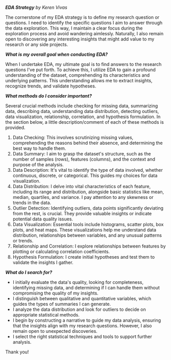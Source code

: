 
_**EDA Strategy**_ _by Keren Vivas_

The cornerstone of my EDA strategy is to define my research question or questions. I need to identify the specific questions I aim to answer through the data exploration. This way, I maintain a clear focus during the exploration process and avoid wandering aimlessly. Naturally, I also remain open to discovering any interesting insights that might add value to my research or any side projects.

_**What is my overall goal when conducting EDA?**_

When I undertake EDA, my ultimate goal is to find answers to the research questions I've put forth. To achieve this, I utilize EDA to gain a profound understanding of the dataset, comprehending its characteristics and underlying patterns. This understanding allows me to extract insights, recognize trends, and validate hypotheses.

_**What methods do I consider important?**_

Several crucial methods include checking for missing data, summarizing data, describing data, understanding data distribution, detecting outliers, data visualization, relationship, correlation, and hypothesis formulation. In the section below, a little description/comment of each of these methods is provided.

1. Data Checking: This involves scrutinizing missing values, comprehending the reasons behind their absence, and determining the best way to handle them.
2. Data Summary: I aim to grasp the dataset's structure, such as the number of samples (rows), features (columns), and the context and purpose of the analysis.
3. Data Description: It's vital to identify the type of data involved, whether continuous, discrete, or categorical. This guides my choices for data visualization.
4. Data Distribution: I delve into vital characteristics of each feature, including its range and distribution, alongside basic statistics like mean, median, quartiles, and variance. I pay attention to any skewness or trends in the data.
5. Outlier Detection: Identifying outliers, data points significantly deviating from the rest, is crucial. They provide valuable insights or indicate potential data quality issues.
6. Data Visualization: Essential tools include histograms, scatter plots, box plots, and heat maps. These visualizations help me understand data distribution, relationships between variables, and any unusual patterns or trends.
7. Relationship and Correlation: I explore relationships between features by plotting or calculating correlation coefficients.
8. Hypothesis Formulation: I create initial hypotheses and test them to validate the insights I gather.

_**What do I search for?**_

- I initially evaluate the data's quality, looking for completeness, identifying missing data, and determining if I can handle them without compromising the quality of my insights.
- I distinguish between qualitative and quantitative variables, which guides the types of summaries I can generate.
- I analyze the data distribution and look for outliers to decide on appropriate statistical methods.
- I begin by constructing a narrative to guide my data analysis, ensuring that the insights align with my research questions. However, I also remain open to unexpected discoveries.
- I select the right statistical techniques and tools to support further analysis.

Thank you!




